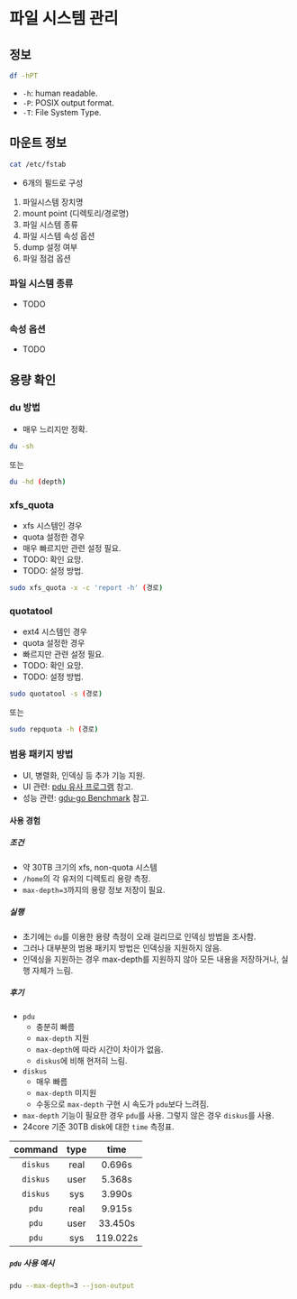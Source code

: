 # 파일 시스템 관리
## 정보
```bash
df -hPT
```
* `-h`: human readable.
* `-P`: POSIX output format.
* `-T`: File System Type.
## 마운트 정보
```bash
cat /etc/fstab
```
* 6개의 필드로 구성
1. 파일시스템 장치명
2. mount point (디렉토리/경로명)
3. 파일 시스템 종류
4. 파일 시스템 속성 옵션
5. dump 설정 여부
6. 파일 점검 옵션
### 파일 시스템 종류
* TODO
### 속성 옵션
* TODO

## 용량 확인
### du 방법
* 매우 느리지만 정확.
```bash
du -sh
```
또는
```bash
du -hd (depth)
```
### xfs_quota
* xfs 시스템인 경우
* quota 설정한 경우
* 매우 빠르지만 관련 설정 필요.
* TODO: 확인 요망.
* TODO: 설정 방법.
```bash
sudo xfs_quota -x -c 'report -h' (경로)
```
### quotatool
* ext4 시스템인 경우
* quota 설정한 경우
* 빠르지만 관련 설정 필요.
* TODO: 확인 요망.
* TODO: 설정 방법.
```bash
sudo quotatool -s (경로)
```
또는
```bash
sudo repquota -h (경로)
```
### 범용 패키지 방법
* UI, 병렬화, 인덱싱 등 추가 기능 지원.
* UI 관련: [pdu 유사 프로그램](https://github.com/KSXGitHub/parallel-disk-usage?tab=readme-ov-file#similar-programs) 참고.
* 성능 관련: [gdu-go Benchmark](https://github.com/dundee/gdu?tab=readme-ov-file#benchmarks) 참고.
#### 사용 경험
##### 조건
* 약 30TB 크기의 xfs, non-quota 시스템
* `/home`의 각 유저의 디렉토리 용량 측정.
* `max-depth=3`까지의 용량 정보 저장이 필요.
##### 실행
* 초기에는 `du`를 이용한 용량 측정이 오래 걸리므로 인덱싱 방법을 조사함.
* 그러나 대부분의 범용 패키지 방법은 인덱싱을 지원하지 않음.
* 인덱싱을 지원하는 경우 max-depth를 지원하지 않아 모든 내용을 저장하거나, 실행 자체가 느림.
##### 후기
* `pdu`
  * 충분히 빠름
  * `max-depth` 지원
  * `max-depth`에 따라 시간이 차이가 없음.
  * `diskus`에 비해 현저히 느림.
* `diskus`
  * 매우 빠름
  * `max-depth` 미지원
  * 수동으로 `max-depth` 구현 시 속도가 `pdu`보다 느려짐.
* `max-depth` 기능이 필요한 경우 `pdu`를 사용. 그렇지 않은 경우 `diskus`를 사용.
* 24core 기준 30TB disk에 대한 `time` 측정표.

|command|type|time|
|:-:|:-:|:-:|
|`diskus`|real|0.696s|
|`diskus`|user|5.368s|
|`diskus`|sys|3.990s|
|`pdu`|real|9.915s|
|`pdu`|user|33.450s|
|`pdu`|sys|119.022s|
##### `pdu` 사용 예시
```bash
pdu --max-depth=3 --json-output 
```